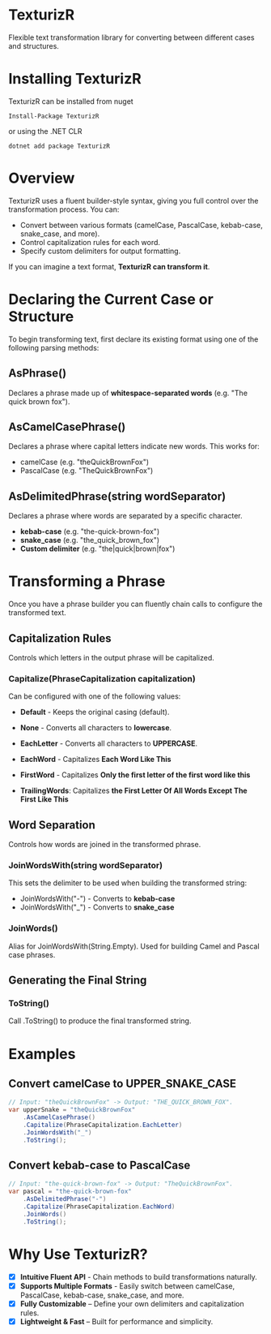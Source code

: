 TexturizR
========

Flexible text transformation library for converting between different cases and structures.

# Installing TexturizR

TexturizR can be installed from nuget

    Install-Package TexturizR

or using the .NET CLR

    dotnet add package TexturizR

# Overview

TexturizR uses a fluent builder-style syntax, giving you full control over the transformation process. You can:

- Convert between various formats (camelCase, PascalCase, kebab-case, snake_case, and more).
- Control capitalization rules for each word.
- Specify custom delimiters for output formatting.

If you can imagine a text format, **TexturizR can transform it**.

# Declaring the Current Case or Structure

To begin transforming text, first declare its existing format using one of the following parsing methods:

## AsPhrase()

Declares a phrase made up of **whitespace-separated words** (e.g. "The quick brown fox").

## AsCamelCasePhrase()

Declares a phrase where capital letters indicate new words. This works for:

- camelCase (e.g. "theQuickBrownFox")
- PascalCase (e.g. "TheQuickBrownFox")

## AsDelimitedPhrase(string wordSeparator)

Declares a phrase where words are separated by a specific character.

- **kebab-case** (e.g. "the-quick-brown-fox")
- **snake_case** (e.g. "the_quick_brown_fox")
- **Custom delimiter** (e.g. "the|quick|brown|fox") 

# Transforming a Phrase

Once you have a phrase builder you can fluently chain calls to configure the transformed text.

## Capitalization Rules

Controls which letters in the output phrase will be capitalized.

### Capitalize(PhraseCapitalization capitalization)

Can be configured with one of the following values:

- **Default** - Keeps the original casing (default).

- **None** - Converts all characters to **lowercase**.

- **EachLetter** - Converts all characters to **UPPERCASE**.

- **EachWord** - Capitalizes **Each Word Like This**

- **FirstWord** - Capitalizes **Only the first letter of the first word like this**

- **TrailingWords**: Capitalizes **the First Letter Of All Words Except The First Like This**

## Word Separation

Controls how words are joined in the transformed phrase.

### JoinWordsWith(string wordSeparator)

This sets the delimiter to be used when building the transformed string:

- JoinWordsWith("-") - Converts to **kebab-case**
- JoinWordsWith("_") - Converts to **snake_case**

### JoinWords()

Alias for JoinWordsWith(String.Empty). Used for building Camel and Pascal case phrases.

## Generating the Final String

### ToString()

Call .ToString() to produce the final transformed string.

# Examples

## Convert camelCase to UPPER_SNAKE_CASE

```csharp
// Input: "theQuickBrownFox" -> Output: "THE_QUICK_BROWN_FOX".
var upperSnake = "theQuickBrownFox"
    .AsCamelCasePhrase()
    .Capitalize(PhraseCapitalization.EachLetter)
    .JoinWordsWith("_")
    .ToString();
```

## Convert kebab-case to PascalCase

```csharp
// Input: "the-quick-brown-fox" -> Output: "TheQuickBrownFox".
var pascal = "the-quick-brown-fox"
    .AsDelimitedPhrase("-")
    .Capitalize(PhraseCapitalization.EachWord)
    .JoinWords()
    .ToString();
```

# Why Use TexturizR?

- [x] **Intuitive Fluent API** - Chain methods to build transformations naturally.
- [x] **Supports Multiple Formats** - Easily switch between camelCase, PascalCase, kebab-case, snake_case, and more.
- [x] **Fully Customizable** – Define your own delimiters and capitalization rules.
- [x] **Lightweight & Fast** – Built for performance and simplicity.